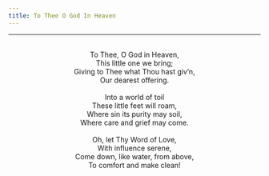 ```yaml
---
title: To Thee O God In Heaven
---
```


---
<center>
<br/>
To Thee, O God in Heaven,<br/>
This little one we bring;<br/>
Giving to Thee what Thou hast giv’n,<br/>
Our dearest offering.<br/>
<br/>
Into a world of toil<br/>
These little feet will roam,<br/>
Where sin its purity may soil,<br/>
Where care and grief may come.<br/>
<br/>
Oh, let Thy Word of Love,<br/>
With influence serene,<br/>
Come down, like water, from above,<br/>
To comfort and make clean!<br/>

</center>